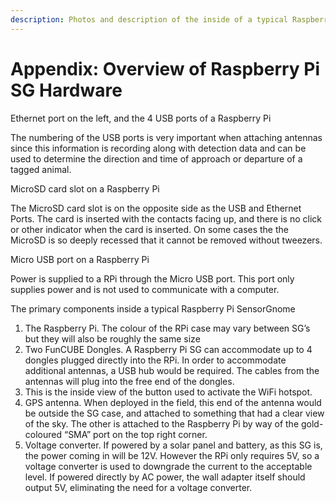 ```yaml
---
description: Photos and description of the inside of a typical Raspberry Pi SensorGnome
---
```


# Appendix: Overview of Raspberry Pi SG Hardware

Ethernet port on the left, and the 4 USB ports of a Raspberry Pi

The numbering of the USB ports is very important when attaching antennas since this information is recording along with detection data and can be used to determine the direction and time of approach or departure of a tagged animal.

MicroSD card slot on a Raspberry Pi

The MicroSD card slot is on the opposite side as the USB and Ethernet Ports. The card is inserted with the contacts facing up, and there is no click or other indicator when the card is inserted. On some cases the the MicroSD is so deeply recessed that it cannot be removed without tweezers.

Micro USB port on a Raspberry Pi

Power is supplied to a RPi through the Micro USB port. This port only supplies power and is not used to communicate with a computer.

The primary components inside a typical Raspberry Pi SensorGnome

1. The Raspberry Pi. The colour of the RPi case may vary between SG’s but they will also be roughly the same size
2. Two FunCUBE Dongles. A Raspberry Pi SG can accommodate up to 4 dongles plugged directly into the RPi. In order to accommodate additional antennas, a USB hub would be required. The cables from the antennas will plug into the free end of the dongles.
3. This is the inside view of the button used to activate the WiFi hotspot.
4. GPS antenna. When deployed in the field, this end of the antenna would be outside the SG case, and attached to something that had a clear view of the sky. The other is attached to the Raspberry Pi by way of the gold-coloured “SMA” port on the top right corner.
5. Voltage converter. If powered by a solar panel and battery, as this SG is, the power coming in will be 12V. However the RPi only requires 5V, so a voltage converter is used to downgrade the current to the acceptable level. If powered directly by AC power, the wall adapter itself should output 5V, eliminating the need for a voltage converter.


